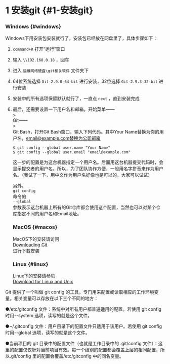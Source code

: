 # 1 安装git {#1-安装git}

### Windows {#windows}

Windows下用安装包安装就行了，安装包已经放在网盘里了，具体步骤如下：

1. `command+R`
   打开“运行”窗口
2. 输入
   `\\192.168.0.18`
   ，回车
3. 进入
   `运维网络硬盘\git相关软件`
   文件夹下
4. 64位系统选择
   `Git-2.9.0-64-bit`
   进行安装，32位选择
   `Git-2.9.3-32-bit`
   进行安装
5. 安装中的所有选项保留默认就行了，一直点
   `next`
   ，直到安装完成
6. 最后，还需要设置一下用户名和邮箱。开始菜单——  
   &gt;  
   Git——  
   &gt;  
   Git Bash，打开Git Bash窗口，输入下列代码。其中Your Name替换为你的用户名，email@example.com替换为公司邮箱

   ```
   $ git config --global user.name "Your Name"
   $ git config --global user.email "email@example.com"
   ```

   这一步的配置是为这台机器指定一个用户名。后面用这台机器提交代码时，会显示提交者的用户名。所以，为了团队协作方便，一般用名字拼音来作为用户名。（我试了一下，用中文作为用户名好像也是可以的，大家可以试试）

   另外，  
   `git config`  
   命令的  
   `--global`  
   参数表示这台机器上所有的Git仓库都会使用这个配置，当然也可以对某个仓库指定不同的用户名和Email地址。

   ### MacOS {#macos}

   MacOS下的安装请访问  
   [Downloading Git](https://git-scm.com/download/mac)  
   进行下载安装

   ### Linux {#linux}

   Linux下的安装请参见  
   [Download for Linux and Unix](https://git-scm.com/download/linux)

Git 提供了一个叫做 git config 的工具，专门用来配置或读取相应的工作环境变量。相关变量可以存放在以下三个不同的地方：

●/etc/gitconfig 文件：系统中对所有用户都普遍适用的配置。若使用 git config 时用--system 选项，读写的就是这个文件。

●~/.gitconfig 文件：用户目录下的配置文件只适用于该用户。若使用 git config 时用--global 选项，读写的就是这个文件。

●当前项目的 git 目录中的配置文件（也就是工作目录中的 .git/config 文件）：这里的配置仅仅针对当前项目有效。每一个级别的配置都会覆盖上层的相同配置，所以.git/config 里的配置会覆盖/etc/gitconfig 中的同名变量。



